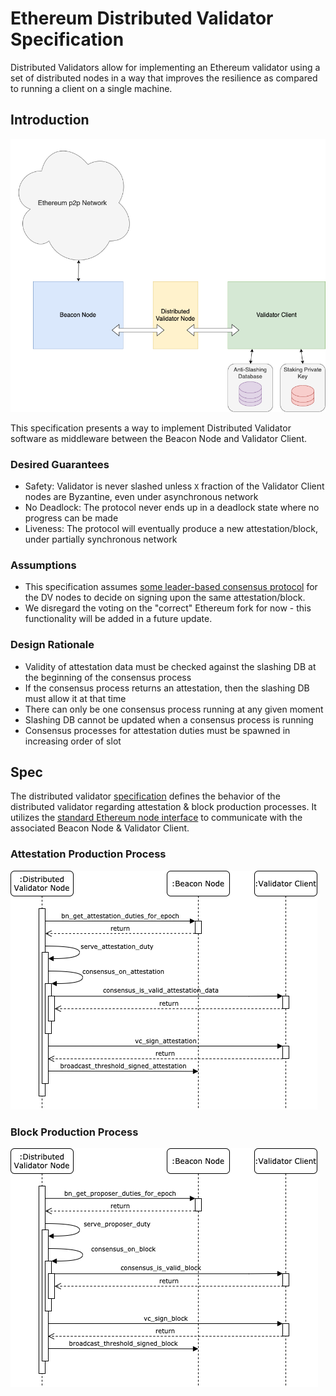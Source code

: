 # Ethereum Distributed Validator Specification

Distributed Validators allow for implementing an Ethereum validator using a set of distributed nodes in a way that improves the resilience as compared to running a client on a single machine.

## Introduction

![General Architecture](figures/general-architecture.png)

This specification presents a way to implement Distributed Validator software as middleware between the Beacon Node and Validator Client. 

### Desired Guarantees
- Safety: Validator is never slashed unless `X` fraction of the Validator Client nodes are Byzantine, even under asynchronous network
- No Deadlock: The protocol never ends up in a deadlock state where no progress can be made
- Liveness: The protocol will eventually produce a new attestation/block, under partially synchronous network

### Assumptions
- This specification assumes [some leader-based consensus protocol](src/dvspec/consensus.py) for the DV nodes to decide on signing upon the same attestation/block.
- We disregard the voting on the "correct" Ethereum fork for now - this functionality will be added in a future update.

### Design Rationale
- Validity of attestation data must be checked against the slashing DB at the beginning of the consensus process
- If the consensus process returns an attestation, then the slashing DB must allow it at that time
- There can only be one consensus process running at any given moment
- Slashing DB cannot be updated when a consensus process is running
- Consensus processes for attestation duties must be spawned in increasing order of slot

## Spec

The distributed validator [specification](src/dvspec/spec.py) defines the behavior of the distributed validator regarding attestation & block production processes. It utilizes the [standard Ethereum node interface](src/dvspec/eth_node_interface.py) to communicate with the associated Beacon Node & Validator Client.

### Attestation Production Process

![UML for Attestation Production Process](figures/dv-attestation-production-process.png)

### Block Production Process

![UML for Block Production Process](figures/dv-block-production-process.png)
